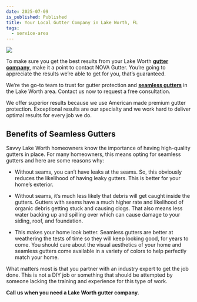 ```yaml
---
date: 2025-07-09
is_published: Published
title: Your Local Gutter Company in Lake Worth, FL
tags:
  - service-area
---
```

![](/media/should-you-install-gutters-yourself.jpg)

To make sure you get the best results from your Lake Worth [**gutter company**](https://www.novagutter.com/), make it a point to contact NOVA Gutter. You’re going to appreciate the results we’re able to get for you, that’s guaranteed.

We’re the go-to team to trust for gutter protection and [**seamless gutters**](https://novagutter.com/#seamless-gutter-installation) in the Lake Worth area. Contact us now to request a free consultation.

We offer superior results because we use American made premium gutter protection. Exceptional results are our specialty and we work hard to deliver optimal results for every job we do.

## Benefits of Seamless Gutters

Savvy Lake Worth homeowners know the importance of having high-quality gutters in place. For many homeowners, this means opting for seamless gutters and here are some reasons why:

*   Without seams, you can’t have leaks at the seams. So, this obviously reduces the likelihood of having leaky gutters. This is better for your home’s exterior.
    
*   Without seams, it’s much less likely that debris will get caught inside the gutters. Gutters with seams have a much higher rate and likelihood of organic debris getting stuck and causing clogs. That also means less water backing up and spilling over which can cause damage to your siding, roof, and foundation.
    
*   This makes your home look better. Seamless gutters are better at weathering the tests of time so they will keep looking good, for years to come. You should care about the visual aesthetics of your home and seamless gutters come available in a variety of colors to help perfectly match your home.
    

What matters most is that you partner with an industry expert to get the job done. This is not a DIY job or something that should be attempted by someone lacking the training and experience for this type of work.

**Call us when you need a Lake Worth gutter company.**